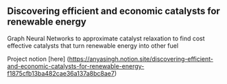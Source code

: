 ## Discovering efficient and economic catalysts for renewable energy
Graph Neural Networks to approximate catalyst relaxation to find cost effective catalysts that turn renewable energy into other fuel 

Project notion [here] (https://anyasingh.notion.site/discovering-efficient-and-economic-catalysts-for-renewable-energy-f1875cfb13ba482cae36a137a8bc8ae7)
